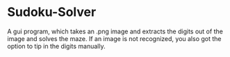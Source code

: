 # Sudoku-Solver
A gui program, which takes an .png image and extracts the digits out of the image and solves the maze. If an image is not recognized, you also got the option to tip in the digits manually.
